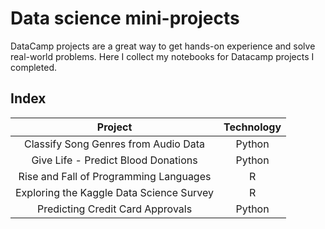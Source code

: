 # Data science mini-projects

DataCamp projects are a great way to get hands-on experience and solve real-world problems. Here I collect my notebooks for Datacamp projects I completed.

## Index

|                Project                 | Technology |
| :------------------------------------: | :--------: |
|  Classify Song Genres from Audio Data  |   Python   |
|  Give Life - Predict Blood Donations   |   Python   |
| Rise and Fall of Programming Languages |     R      |
| Exploring the Kaggle Data Science Survey |     R      |
| Predicting Credit Card Approvals	 |     Python     |

